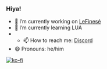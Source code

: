 ### Hiya!

- 🔭 I’m currently working on [LeFinesé](https://www.roblox.com/groups/34181118/LeFinese#!/about)
- 🌱 I’m currently learning LUA
- - 📫 How to reach me: [Discord](https://discord.com/users/544907492342366229)
- 😄 Pronouns: he/him


[![ko-fi](https://ko-fi.com/img/githubbutton_sm.svg)](https://ko-fi.com/B0B35MG9U)

